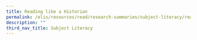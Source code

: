 ```yaml
---
title: Reading like a Historian
permalink: /elis/resources/read/research-summaries/subject-literacy/reading-like-a-historian/
description: ""
third_nav_title: Subject Literacy
---
```

